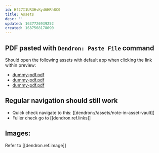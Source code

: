 ```yaml
---
id: Hf27I1UR3HvKyd6HRh8C0
title: Assets
desc: ''
updated: 1637726939252
created: 1637568178090
---
```


## PDF pasted with `Dendron: Paste File` command
 Should open the following assets with default app when clicking the link within preview:
* [dummy-pdf.pdf](assets/dummy-pdf.pdf) 
* [dummy-pdf.pdf](./assets/dummy-pdf.pdf) 
* [dummy-pdf.pdf](/assets/dummy-pdf.pdf) 


## Regular navigation should still work
* Quick check navigate to this: [[dendron://assets/note-in-asset-vault]]
* Fuller check go to [[dendron.ref.links]]

## Images:
Refer to [[dendron.ref.image]]
